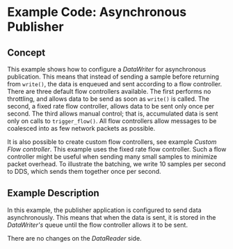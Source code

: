 # Example Code: Asynchronous Publisher

## Concept

This example shows how to configure a *DataWriter* for asynchronous
publication. This means that instead of sending a sample before returning from
`write()`, the data is enqueued and sent according to a flow controller. There
are three default flow controllers available. The first performs no throttling,
and allows data to be send as soon as `write()` is called. The second, a fixed
rate flow controller, allows data to be sent only once per second. The third
allows manual control; that is, accumulated data is sent only on calls to
`trigger_flow()`. All flow controllers allow messages to be coalesced into as
few network packets as possible.

It is also possible to create custom flow controllers, see example *Custom Flow
controller*. This example uses the fixed rate flow controller. Such a flow
controller might be useful when sending many small samples to minimize packet
overhead. To illustrate the batching, we write 10 samples per second to DDS,
which sends them together once per second.

## Example Description

In this example, the publisher application is configured to send data
asynchronously. This means that when the data is sent, it is stored in the
*DataWriter's* queue until the flow controller allows it to be sent.

There are no changes on the *DataReader* side.
